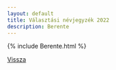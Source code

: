 ```yaml
---
layout: default
title: Választási névjegyzék 2022
description: Berente
---
```


{% include Berente.html %}

[Vissza](./)